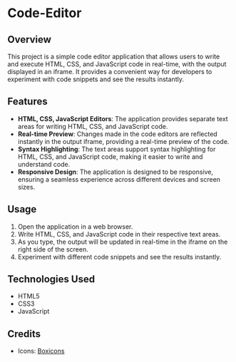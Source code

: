 # Code-Editor

## Overview
This project is a simple code editor application that allows users to write and execute HTML, CSS, and JavaScript code in real-time, with the output displayed in an iframe. It provides a convenient way for developers to experiment with code snippets and see the results instantly.

## Features
- **HTML, CSS, JavaScript Editors**: The application provides separate text areas for writing HTML, CSS, and JavaScript code.
- **Real-time Preview**: Changes made in the code editors are reflected instantly in the output iframe, providing a real-time preview of the code.
- **Syntax Highlighting**: The text areas support syntax highlighting for HTML, CSS, and JavaScript code, making it easier to write and understand code.
- **Responsive Design**: The application is designed to be responsive, ensuring a seamless experience across different devices and screen sizes.

## Usage
1. Open the application in a web browser.
2. Write HTML, CSS, and JavaScript code in their respective text areas.
3. As you type, the output will be updated in real-time in the iframe on the right side of the screen.
4. Experiment with different code snippets and see the results instantly.

## Technologies Used
- HTML5
- CSS3
- JavaScript

## Credits
- Icons: [Boxicons](https://boxicons.com/)
